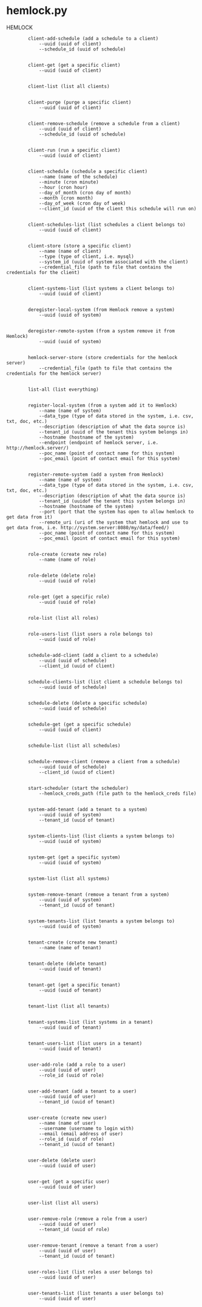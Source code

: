 hemlock.py
=======

HEMLOCK

            client-add-schedule (add a schedule to a client)
                --uuid (uuid of client)
                --schedule_id (uuid of schedule)
            

            client-get (get a specific client)
                --uuid (uuid of client)
            

            client-list (list all clients)
            

            client-purge (purge a specific client)
                --uuid (uuid of client)
            

            client-remove-schedule (remove a schedule from a client)
                --uuid (uuid of client)
                --schedule_id (uuid of schedule)
            

            client-run (run a specific client)
                --uuid (uuid of client)
            

            client-schedule (schedule a specific client)
                --name (name of the schedule)
                --minute (cron minute)
                --hour (cron hour)
                --day_of_month (cron day of month)
                --month (cron month)
                --day_of_week (cron day of week)
                --client_id (uuid of the client this schedule will run on)
            

            client-schedules-list (list schedules a client belongs to)
                --uuid (uuid of client)
            

            client-store (store a specific client)
                --name (name of client)
                --type (type of client, i.e. mysql)
                --system_id (uuid of system associated with the client)
                --credential_file (path to file that contains the credentials for the client)
            

            client-systems-list (list systems a client belongs to)
                --uuid (uuid of client)
            

            deregister-local-system (from Hemlock remove a system)
                --uuid (uuid of system)
            

            deregister-remote-system (from a system remove it from Hemlock)
                --uuid (uuid of system)
            

            hemlock-server-store (store credentials for the hemlock server)
                --credential_file (path to file that contains the credentials for the hemlock server)


            list-all (list everything)


            register-local-system (from a system add it to Hemlock)
                --name (name of system)
                --data_type (type of data stored in the system, i.e. csv, txt, doc, etc.)
                --description (description of what the data source is)
                --tenant_id (uuid of the tenant this system belongs in)
                --hostname (hostname of the system)
                --endpoint (endpoint of hemlock server, i.e. http://hemlock.server/)
                --poc_name (point of contact name for this system)
                --poc_email (point of contact email for this system)
            

            register-remote-system (add a system from Hemlock)
                --name (name of system)
                --data_type (type of data stored in the system, i.e. csv, txt, doc, etc.)
                --description (description of what the data source is)
                --tenant_id (uuidof the tenant this system belongs in)
                --hostname (hostname of the system)
                --port (port that the system has open to allow hemlock to get data from it)
                --remote_uri (uri of the system that hemlock and use to get data from, i.e. http://system.server:8080/my/data/feed/)
                --poc_name (point of contact name for this system)
                --poc_email (point of contact email for this system)
            

            role-create (create new role)
                --name (name of role)
            

            role-delete (delete role)
                --uuid (uuid of role)
            

            role-get (get a specific role)
                --uuid (uuid of role)
            

            role-list (list all roles)
            

            role-users-list (list users a role belongs to)
                --uuid (uuid of role)
            

            schedule-add-client (add a client to a schedule)
                --uuid (uuid of schedule)
                --client_id (uuid of client)
            

            schedule-clients-list (list client a schedule belongs to)
                --uuid (uuid of schedule)
            

            schedule-delete (delete a specific schedule)
                --uuid (uuid of schedule)
            

            schedule-get (get a specific schedule)
                --uuid (uuid of client)
            

            schedule-list (list all schedules)
            

            schedule-remove-client (remove a client from a schedule)
                --uuid (uuid of schedule)
                --client_id (uuid of client)
            

            start-scheduler (start the scheduler)
                --hemlock_creds_path (file path to the hemlock_creds file)
            

            system-add-tenant (add a tenant to a system)
                --uuid (uuid of system)
                --tenant_id (uuid of tenant)
            

            system-clients-list (list clients a system belongs to)
                --uuid (uuid of system)
            

            system-get (get a specific system)
                --uuid (uuid of system)
            

            system-list (list all systems)
            

            system-remove-tenant (remove a tenant from a system)
                --uuid (uuid of system)
                --tenant_id (uuid of tenant)
            

            system-tenants-list (list tenants a system belongs to)
                --uuid (uuid of system)
            

            tenant-create (create new tenant)
                --name (name of tenant)
            

            tenant-delete (delete tenant)
                --uuid (uuid of tenant)
            

            tenant-get (get a specific tenant)
                --uuid (uuid of tenant)
            

            tenant-list (list all tenants)
            

            tenant-systems-list (list systems in a tenant)
                --uuid (uuid of tenant)
            

            tenant-users-list (list users in a tenant)
                --uuid (uuid of tenant)
            

            user-add-role (add a role to a user)
                --uuid (uuid of user)
                --role_id (uuid of role)
            

            user-add-tenant (add a tenant to a user)
                --uuid (uuid of user)
                --tenant_id (uuid of tenant)
            

            user-create (create new user)
                --name (name of user)
                --username (username to login with)
                --email (email address of user)
                --role_id (uuid of role)
                --tenant_id (uuid of tenant)
            

            user-delete (delete user)
                --uuid (uuid of user)
            

            user-get (get a specific user)
                --uuid (uuid of user)
            

            user-list (list all users)
            

            user-remove-role (remove a role from a user)
                --uuid (uuid of user)
                --tenant_id (uuid of role)
            

            user-remove-tenant (remove a tenant from a user)
                --uuid (uuid of user)
                --tenant_id (uuid of tenant)
            

            user-roles-list (list roles a user belongs to)
                --uuid (uuid of user)
            

            user-tenants-list (list tenants a user belongs to)
                --uuid (uuid of user)

